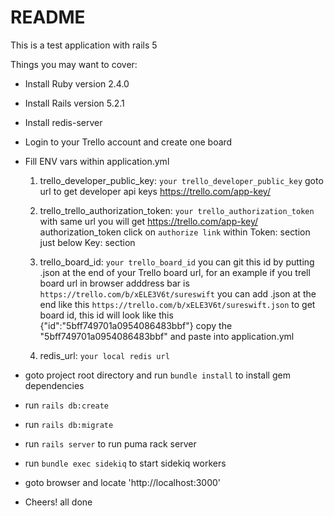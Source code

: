 # README

This is a test application with rails 5

Things you may want to cover:

* Install Ruby version 2.4.0

* Install Rails version 5.2.1

* Install redis-server

* Login to your Trello account and create one board

* Fill ENV vars within application.yml
	1. trello_developer_public_key: `your trello_developer_public_key` goto url to get developer api keys https://trello.com/app-key/

	2. trello_trello_authorization_token: `your trello_authorization_token` with same url you will get https://trello.com/app-key/ authorization_token click on `authorize link` within Token: section just below Key: section

	3. trello_board_id: `your trello_board_id` you can git this id by putting .json at the end of your Trello board url, for an example if you trell board url in browser adddress bar is `https://trello.com/b/xELE3V6t/sureswift` you can add .json at the end like this `https://trello.com/b/xELE3V6t/sureswift.json` to get board id, this id will look like this {"id":"5bff749701a0954086483bbf"} copy the "5bff749701a0954086483bbf" and paste into application.yml

	4. redis_url: `your local redis url`

* goto project root directory and run `bundle install` to install gem dependencies

* run `rails db:create`

* run `rails db:migrate`

* run `rails server` to run puma rack server

* run `bundle exec sidekiq` to start sidekiq workers

* goto browser and locate 'http://localhost:3000'

* Cheers! all done